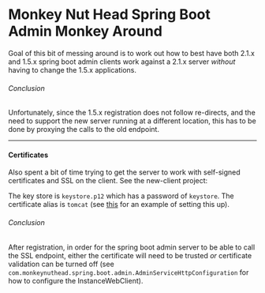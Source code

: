 # Monkey Nut Head Spring Boot Admin Monkey Around

Goal of this bit of messing around is to work out how to best have both 2.1.x and 1.5.x
spring boot admin clients work against a 2.1.x server *without* having to change the
1.5.x applications.

###### Conclusion

Unfortunately, since the 1.5.x registration does not follow re-directs, and the need
to support the new server running at a different location, this has to be
done by proxying the calls to the old endpoint.

***

#### Certificates

Also spent a bit of time trying to get the server to work with self-signed certificates and
SSL on the client.  See the new-client project:

The key store is `keystore.p12` which has a password of `keystore`.  The certificate alias
is `tomcat` (see [this](https://www.drissamri.be/blog/java/enable-https-in-spring-boot/) for
an example of setting this up).


###### Conclusion

After registration, in order for the spring boot admin server to be able to call the 
SSL endpoint, either the certificate will need to be trusted *or* certificate validation
can be turned off (see `com.monkeynuthead.spring.boot.admin.AdminServiceHttpConfiguration`
for how to configure the InstanceWebClient).